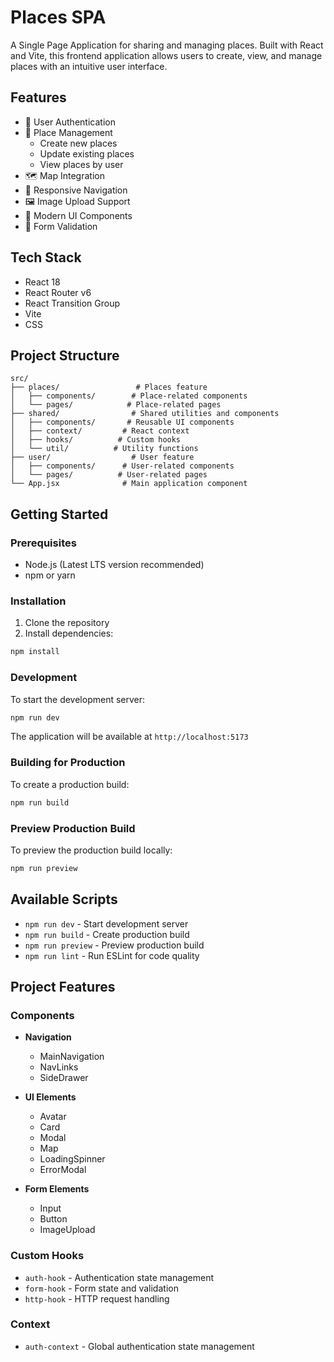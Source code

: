 # Places SPA

A Single Page Application for sharing and managing places. Built with React and Vite, this frontend application allows users to create, view, and manage places with an intuitive user interface.

## Features

- 🔐 User Authentication
- 📍 Place Management
  - Create new places
  - Update existing places
  - View places by user
- 🗺️ Map Integration
- 📱 Responsive Navigation
- 🖼️ Image Upload Support
- 🎨 Modern UI Components
- 🔄 Form Validation

## Tech Stack

- React 18
- React Router v6
- React Transition Group
- Vite
- CSS

## Project Structure

```
src/
├── places/                 # Places feature
│   ├── components/        # Place-related components
│   └── pages/            # Place-related pages
├── shared/                # Shared utilities and components
│   ├── components/       # Reusable UI components
│   ├── context/         # React context
│   ├── hooks/          # Custom hooks
│   └── util/          # Utility functions
├── user/                  # User feature
│   ├── components/      # User-related components
│   └── pages/          # User-related pages
└── App.jsx              # Main application component
```

## Getting Started

### Prerequisites

- Node.js (Latest LTS version recommended)
- npm or yarn

### Installation

1. Clone the repository
2. Install dependencies:

```bash
npm install
```

### Development

To start the development server:

```bash
npm run dev
```

The application will be available at `http://localhost:5173`

### Building for Production

To create a production build:

```bash
npm run build
```

### Preview Production Build

To preview the production build locally:

```bash
npm run preview
```

## Available Scripts

- `npm run dev` - Start development server
- `npm run build` - Create production build
- `npm run preview` - Preview production build
- `npm run lint` - Run ESLint for code quality

## Project Features

### Components

- **Navigation**

  - MainNavigation
  - NavLinks
  - SideDrawer

- **UI Elements**

  - Avatar
  - Card
  - Modal
  - Map
  - LoadingSpinner
  - ErrorModal

- **Form Elements**
  - Input
  - Button
  - ImageUpload

### Custom Hooks

- `auth-hook` - Authentication state management
- `form-hook` - Form state and validation
- `http-hook` - HTTP request handling

### Context

- `auth-context` - Global authentication state management
